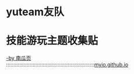 # yuteam友队
# 技能游玩主题收集贴
[-by 南瓜页](https://myngy.github.io/) <br />
::::::::::::::::::::::::::::::::::::::::::::::::::::::::::::[myio.github.io](https://github.com/myio/myio.github.io/edit/master/README.md)
